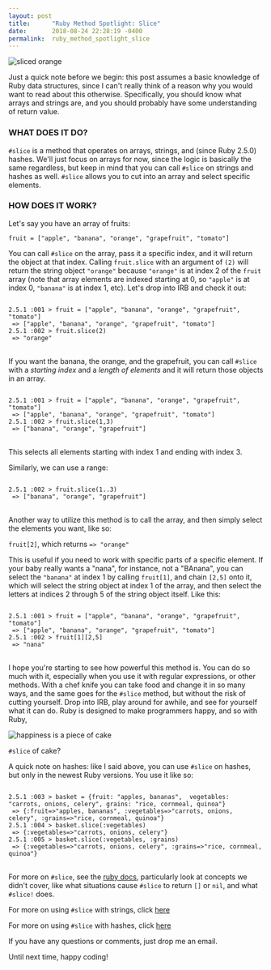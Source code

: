 ```yaml
---
layout: post
title:      "Ruby Method Spotlight: Slice"
date:       2018-08-24 22:28:19 -0400
permalink:  ruby_method_spotlight_slice
---
```




![sliced orange](https://i.imgur.com/r0i4Gu5.png)





Just a quick note before we begin: this post assumes a basic knowledge of Ruby data structures, since I can't really think of a reason why you would want to read about this otherwise. Specifically, you should know what arrays and strings are, and you should probably have some understanding of return value.

### WHAT DOES IT DO?

`#slice` is a method that operates on arrays, strings, and (since Ruby 2.5.0) hashes. We'll just focus on arrays for now, since the logic is basically the same regardless, but keep in mind that you can call `#slice` on strings and hashes as well. `#slice` allows you to cut into an array and select specific elements.

### HOW DOES IT WORK?

Let's say you have an array of fruits:

`fruit = ["apple", "banana", "orange", "grapefruit", "tomato"]`

You can call `#slice` on the array, pass it a specific index, and it will return the object at that index. Calling `fruit.slice` with an argument of `(2)` will return the string object `"orange"` because `"orange"` is at index 2 of the `fruit` array (note that array elements are indexed starting at 0, so `"apple"` is at index 0, `"banana"` is at index 1, etc). Let's drop into IRB and check it out:

<pre>
<code>
2.5.1 :001 > fruit = ["apple", "banana", "orange", "grapefruit", "tomato"]
 => ["apple", "banana", "orange", "grapefruit", "tomato"]
2.5.1 :002 > fruit.slice(2)
 => "orange"
</code>
</pre>

If you want the banana, the orange, and the grapefruit, you can call `#slice` with a _starting index_ and a _length of elements_ and it will return those objects in an array.

<pre>
<code>
2.5.1 :001 > fruit = ["apple", "banana", "orange", "grapefruit", "tomato"]
 => ["apple", "banana", "orange", "grapefruit", "tomato"]
2.5.1 :002 > fruit.slice(1,3)
 => ["banana", "orange", "grapefruit"]
</code>
</pre>

This selects all elements starting with index 1 and ending with index 3. 

Similarly, we can use a range:

<pre>
<code>
2.5.1 :002 > fruit.slice(1..3)
 => ["banana", "orange", "grapefruit"]
</code>
</pre>

Another way to utilize this method is to call the array, and then simply select the elements you want, like so:

`fruit[2]`, which returns
`=> "orange"`

This is useful if you need to work with specific parts of a specific element. If your baby really wants a "nana", for instance, not a "BAnana", you can select the `"banana"` at index 1 by calling `fruit[1]`, and chain `[2,5]` onto it, which will select the string object at index 1 of the array, and then select the letters at indices 2 through 5 of the string object itself. Like this:

<pre>
<code>
2.5.1 :001 > fruit = ["apple", "banana", "orange", "grapefruit", "tomato"]
 => ["apple", "banana", "orange", "grapefruit", "tomato"]
2.5.1 :002 > fruit[1][2,5]
 => "nana"
</code>
</pre>

I hope you're starting to see how powerful this method is. You can do so much with it, especially when you use it with regular expressions, or other methods.
With a chef knife you can take food and change it in so many ways, and the same goes for the `#slice` method, but without the risk of cutting yourself. Drop into IRB, play around for awhile, and see for yourself what it can do. Ruby is designed to make programmers happy, and so with Ruby,

![happiness is a piece of cake](https://thepracticaldev.s3.amazonaws.com/i/lombsqm6son61so6nf78.jpg)

`#slice` of cake?

A quick note on hashes: like I said above, you can use `#slice` on hashes, but only in the newest Ruby versions. You use it like so:

<pre>
<code>
2.5.1 :003 > basket = {fruit: "apples, bananas",  vegetables: "carrots, onions, celery", grains: "rice, cornmeal, quinoa"}
 => {:fruit=>"apples, bananas", :vegetables=>"carrots, onions, celery", :grains=>"rice, cornmeal, quinoa"}
2.5.1 :004 > basket.slice(:vegetables)
 => {:vegetables=>"carrots, onions, celery"}
2.5.1 :005 > basket.slice(:vegetables, :grains)
 => {:vegetables=>"carrots, onions, celery", :grains=>"rice, cornmeal, quinoa"}
</code>
</pre>

For more on `#slice`, see the [ruby docs](https://ruby-doc.org/core-2.2.0/Array.html#method-i-slice), particularly look at concepts we didn't cover, like what situations cause `#slice` to return `[]` or `nil`, and what `#slice!` does.

For more on using `#slice` with strings, click [here](https://ruby-doc.org/core-2.2.0/String.html#method-i-slice)

For more on using `#slice` with hashes, click [here](https://docs.ruby-lang.org/en/2.5.0/Hash.html#method-i-slice)

If you have any questions or comments, just drop me an email.

Until next time, happy coding!
